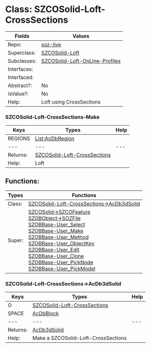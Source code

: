 
# Class:	SZCOSolid-Loft-CrossSections

| Fields | Values |
| --------- | --------- |
| Repo: | [soz-live](/repos/soz-live.html) |
| Superclass: | [SZCOSolid-Loft](SZCOSolid-Loft.html) |
| Subclasses: | [SZCOSolid-Loft-OnLine-Profiles](SZCOSolid-Loft-OnLine-Profiles.html) |
| Interfaces: |  |
| Interfaced: |  |
| Abstract?: | No |
| isValue?: | No |
| Help: | Loft using CrossSections |

### SZCOSolid-Loft-CrossSections-Make

| Keys | Types | Help |
| --------- | --------- | --------- |
| REGIONS | [List:AcDbRegion](AcDbRegion.html) |  |
| --- | --- | --- |
| Returns: | [SZCOSolid-Loft-CrossSections](SZCOSolid-Loft-CrossSections.html) |
| Help: | Loft |


## Functions:

| Types | Functions |
| --------- | --------- |
| Class: | [SZCOSolid-Loft-CrossSections->AcDb3dSolid](#SZCOSolid-Loft-CrossSections->AcDb3dSolid) |
| Super: | [SZCOSolid->SZCOFeature](SZCOSolid.html) <br> [SZOBObject->SOZFile](SZOBObject.html) <br> [SZOBBase-User_Select](SZOBBase.html) <br> [SZOBBase-User_Make](SZOBBase.html) <br> [SZOBBase-User_Method](SZOBBase.html) <br> [SZOBBase-User_ObjectKey](SZOBBase.html) <br> [SZOBBase-User_Edit](SZOBBase.html) <br> [SZOBBase-User_Clone](SZOBBase.html) <br> [SZOBBase-User_PickNode](SZOBBase.html) <br> [SZOBBase-User_PickModel](SZOBBase.html) |


### SZCOSolid-Loft-CrossSections->AcDb3dSolid

| Keys | Types | Help |
| --------- | --------- | --------- |
| O | [SZCOSolid-Loft-CrossSections](SZCOSolid-Loft-CrossSections.html) |  |
| SPACE | [AcDbBlock](AcDbBlock.html) |  |
| --- | --- | --- |
| Returns: | [AcDb3dSolid](AcDb3dSolid.html) |
| Help: | Make a SZCOSolid-Loft-CrossSections |

